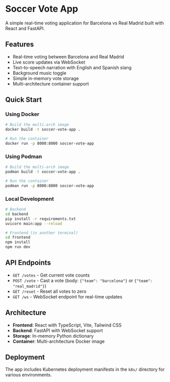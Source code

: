 # Soccer Vote App

A simple real-time voting application for Barcelona vs Real Madrid built with React and FastAPI.

## Features

- Real-time voting between Barcelona and Real Madrid
- Live score updates via WebSocket
- Text-to-speech narration with English and Spanish slang
- Background music toggle
- Simple in-memory vote storage
- Multi-architecture container support

## Quick Start

### Using Docker

```bash
# Build the multi-arch image
docker build -t soccer-vote-app .

# Run the container
docker run -p 8000:8000 soccer-vote-app
```

### Using Podman

```bash
# Build the multi-arch image
podman build -t soccer-vote-app .

# Run the container
podman run -p 8000:8000 soccer-vote-app
```

### Local Development

```bash
# Backend
cd backend
pip install -r requirements.txt
uvicorn main:app --reload

# Frontend (in another terminal)
cd frontend
npm install
npm run dev
```

## API Endpoints

- `GET /votes` - Get current vote counts
- `POST /vote` - Cast a vote (body: `{"team": "barcelona"}` or `{"team": "real_madrid"}`)
- `GET /reset` - Reset all votes to zero
- `GET /ws` - WebSocket endpoint for real-time updates

## Architecture

- **Frontend**: React with TypeScript, Vite, Tailwind CSS
- **Backend**: FastAPI with WebSocket support
- **Storage**: In-memory Python dictionary
- **Container**: Multi-architecture Docker image

## Deployment

The app includes Kubernetes deployment manifests in the `k8s/` directory for various environments.
